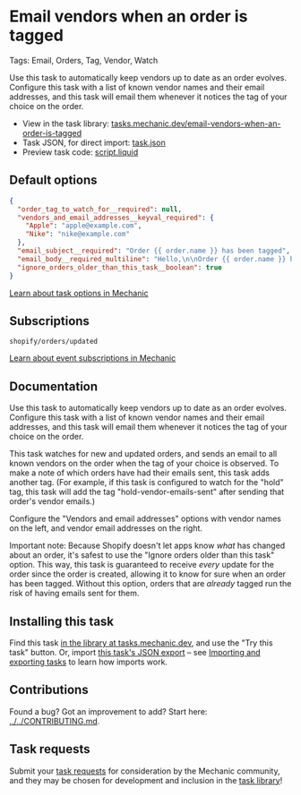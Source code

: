 # Email vendors when an order is tagged

Tags: Email, Orders, Tag, Vendor, Watch

Use this task to automatically keep vendors up to date as an order evolves. Configure this task with a list of known vendor names and their email addresses, and this task will email them whenever it notices the tag of your choice on the order.

* View in the task library: [tasks.mechanic.dev/email-vendors-when-an-order-is-tagged](https://tasks.mechanic.dev/email-vendors-when-an-order-is-tagged)
* Task JSON, for direct import: [task.json](../../tasks/email-vendors-when-an-order-is-tagged.json)
* Preview task code: [script.liquid](./script.liquid)

## Default options

```json
{
  "order_tag_to_watch_for__required": null,
  "vendors_and_email_addresses__keyval_required": {
    "Apple": "apple@example.com",
    "Nike": "nike@example.com"
  },
  "email_subject__required": "Order {{ order.name }} has been tagged",
  "email_body__required_multiline": "Hello,\n\nOrder {{ order.name }} has been tagged.\n\nThanks,\n{{ shop.name }}",
  "ignore_orders_older_than_this_task__boolean": true
}
```

[Learn about task options in Mechanic](https://learn.mechanic.dev/core/tasks/options)

## Subscriptions

```liquid
shopify/orders/updated
```

[Learn about event subscriptions in Mechanic](https://learn.mechanic.dev/core/tasks/subscriptions)

## Documentation

Use this task to automatically keep vendors up to date as an order evolves. Configure this task with a list of known vendor names and their email addresses, and this task will email them whenever it notices the tag of your choice on the order.

This task watches for new and updated orders, and sends an email to all known vendors on the order when the tag of your choice is observed. To make a note of which orders have had their emails sent, this task adds another tag. (For example, if this task is configured to watch for the "hold" tag, this task will add the tag "hold-vendor-emails-sent" after sending that order's vendor emails.)

Configure the "Vendors and email addresses" options with vendor names on the left, and vendor email addresses on the right.

Important note: Because Shopify doesn't let apps know _what_ has changed about an order, it's safest to use the "Ignore orders older than this task" option. This way, this task is guaranteed to receive _every_ update for the order since the order is created, allowing it to know for sure when an order has been tagged. Without this option, orders that are _already_ tagged run the risk of having emails sent for them.

## Installing this task

Find this task [in the library at tasks.mechanic.dev](https://tasks.mechanic.dev/email-vendors-when-an-order-is-tagged), and use the "Try this task" button. Or, import [this task's JSON export](../../tasks/email-vendors-when-an-order-is-tagged.json) – see [Importing and exporting tasks](https://learn.mechanic.dev/core/tasks/import-and-export) to learn how imports work.

## Contributions

Found a bug? Got an improvement to add? Start here: [../../CONTRIBUTING.md](../../CONTRIBUTING.md).

## Task requests

Submit your [task requests](https://mechanic.canny.io/task-requests) for consideration by the Mechanic community, and they may be chosen for development and inclusion in the [task library](https://tasks.mechanic.dev/)!
